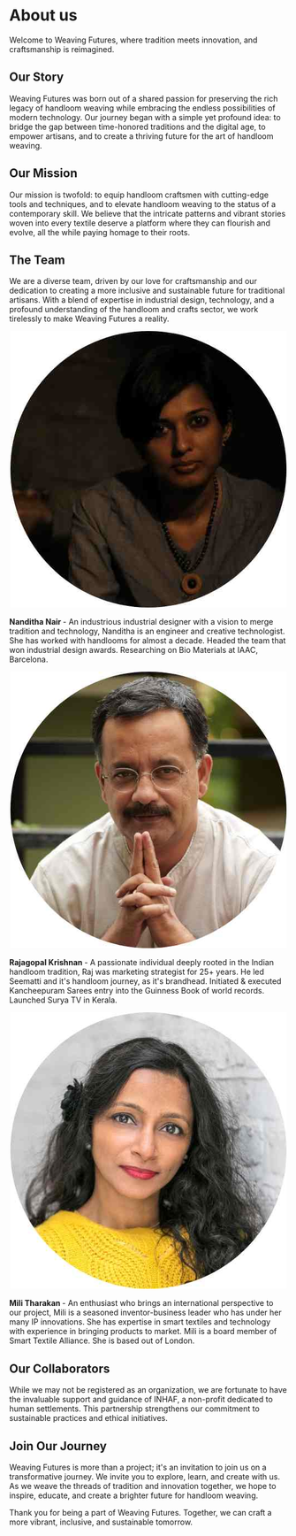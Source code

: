 # About us

Welcome to Weaving Futures, where tradition meets innovation, and craftsmanship is reimagined.

## Our Story

Weaving Futures was born out of a shared passion for preserving the rich legacy of handloom weaving while embracing the endless possibilities of modern technology. Our journey began with a simple yet profound idea: to bridge the gap between time-honored traditions and the digital age, to empower artisans, and to create a thriving future for the art of handloom weaving.

## Our Mission

Our mission is twofold: to equip handloom craftsmen with cutting-edge tools and techniques, and to elevate handloom weaving to the status of a contemporary skill. We believe that the intricate patterns and vibrant stories woven into every textile deserve a platform where they can flourish and evolve, all the while paying homage to their roots.

## The Team

We are a diverse team, driven by our love for craftsmanship and our dedication to creating a more inclusive and sustainable future for traditional artisans. With a blend of expertise in industrial design, technology, and a profound understanding of the handloom and crafts sector, we work tirelessly to make Weaving Futures a reality.

<p align="center"><img alt="Nanditha" src="../../images/about/nandu.jpg" /></p><b>Nanditha Nair </b>- An industrious industrial designer with a vision to merge tradition and technology, Nanditha is an engineer and creative technologist. She has worked with handlooms for almost a decade. Headed the team that won industrial design awards.  Researching on Bio Materials at IAAC, Barcelona.
<p align="center"><img alt="Rajagopal" src="../../images/about/raj.jpg" /></p><b>Rajagopal Krishnan </b>- A passionate individual deeply rooted in the Indian handloom tradition, Raj was marketing strategist for 25+ years. He led Seematti and it's handloom journey, as it's brandhead. Initiated & executed Kancheepuram Sarees entry into the Guinness Book of world records. Launched Surya TV in Kerala.
<p align="center"><img alt="Mili" src="../../images/about/mili.jpg" /></p><b> Mili Tharakan </b> - An enthusiast who brings an international perspective to our project, Mili is a seasoned inventor-business leader who has under her many IP innovations. She has expertise in smart textiles and technology with experience in bringing products to market. Mili is a board member of Smart Textile Alliance. She is based out of London.

## Our Collaborators

While we may not be registered as an organization, we are fortunate to have the invaluable support and guidance of INHAF, a non-profit dedicated to human settlements. This partnership strengthens our commitment to sustainable practices and ethical initiatives.

## Join Our Journey

Weaving Futures is more than a project; it's an invitation to join us on a transformative journey. We invite you to explore, learn, and create with us. As we weave the threads of tradition and innovation together, we hope to inspire, educate, and create a brighter future for handloom weaving.

Thank you for being a part of Weaving Futures. Together, we can craft a more vibrant, inclusive, and sustainable tomorrow.
